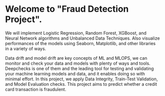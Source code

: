 # Welcome to "Fraud Detection Project".

We will implement Logistic Regression, Random Forest, XGBoost, and Neural Network algorithms and Unbalanced Data Techniques. Also visualize performances of the models using Seaborn, Matplotlib, and other libraries in a variety of ways.

Data drift and model drift are key concepts of ML and MLOPS, we can monitor and check your data and models with plenty of ways and tools. Deepchecks is one of them and the leading tool for testing and validating your machine learning models and data, and it enables doing so with minimal effort. In this project, we apply Data Integrity, Train-Test Validation, and Model Evaluation checks.
This project aims to predict whether a credit card transaction is fraudulent. 
